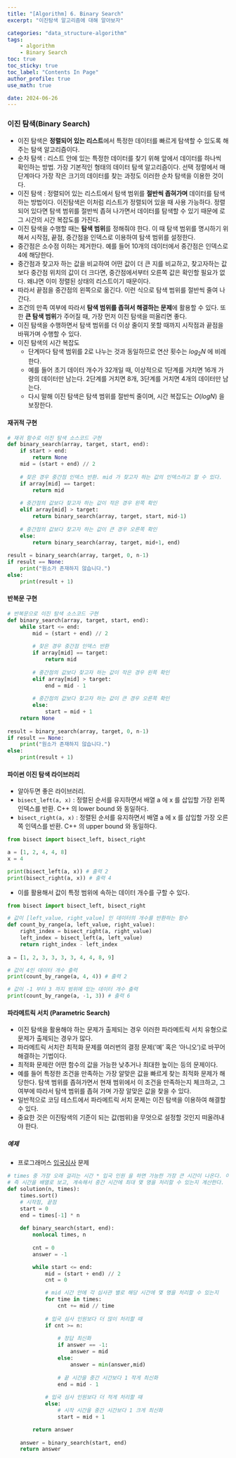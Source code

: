 ```yaml
---
title: "[Algorithm] 6. Binary Search"
excerpt: "이진탐색 알고리즘에 대해 알아보자"

categories: "data_structure-algorithm"
tags:
    - algorithm
    - Binary Search
toc: true  
toc_sticky: true
toc_label: "Contents In Page"
author_profile: true
use_math: true

date: 2024-06-26
---
```


### 이진 탐색(Binary Search)
- 이진 탐색은 **정렬되어 있는 리스트**에서 특정한 데이터를 빠르게 탐색할 수 있도록 해주는 탐색 알고리즘이다.
- 순차 탐색 : 리스트 안에 있는 특정한 데이터를 찾기 위해 앞에서 데이터를 하나씩 확인하는 방법. 가장 기본적인 형태의 데이터 탐색 알고리즘이다. 선택 정렬에서 매 단계마다 가장 작은 크기의 데이터를 찾는 과정도 이러한 순차 탐색을 이용한 것이다.
- 이진 탐색 : 정렬되어 있는 리스트에서 탐색 범위를 **절반씩 좁혀가며** 데이터를 탐색하는 방법이다. 이진탐색은 이처럼 리스트가 정렬되어 있을 때 사용 가능하다. 정렬되어 있다면 탐색 범위를 절반씩 좁혀 나가면서 데이터를 탐색할 수 있기 때문에 로그 시간의 시간 복잡도를 가진다.
- 이진 탐색을 수행할 때는 **탐색 범위**를 정해줘야 한다. 이 때 탐색 범위를 명시하기 위해서 시작점, 끝점, 중간점을 인덱스로 이용하여 탐색 범위를 설정한다.
- 중간점은 소수점 이하는 제거한다. 예를 들어 10개의 데이터에서 중간점은 인덱스로 4에 해당한다.
- 중간점과 찾고자 하는 값을 비교하여 어떤 값이 더 큰 지를 비교하고, 찾고자하는 값보다 중간점 위치의 값이 더 크다면, 중간점에서부터 오른쪽 값은 확인할 필요가 없다. 왜냐면 이미 정렬된 상태의 리스트이기 때문이다.
- 따라서 끝점을 중간점의 왼쪽으로 옮긴다. 이런 식으로 탐색 범위를 절반씩 줄여 나간다.
- 조건의 만족 여부에 따라서 **탐색 범위를 좁혀서 해결하는 문제**에 활용할 수 있다. 또한 **큰 탐색 범위**가 주어질 때, 가장 먼저 이진 탐색을 떠올리면 좋다.
- 이진 탐색을 수행하면서 탐색 범위를 더 이상 줄이지 못할 때까지 시작점과 끝점을 바꿔가며 수행할 수 있다.
- 이진 탐색의 시간 복잡도
  - 단계마다 탐색 범위를 2로 나누는 것과 동일하므로 연산 횟수는 $log_2N$ 에 비례한다.
  - 예를 들어 초기 데이터 개수가 32개일 때, 이상적으로 1단계를 거치면 16개 가량의 데이터만 남는다. 2단계를 거치면 8개, 3단계를 거치면 4개의 데이터만 남는다.
  - 다시 말해 이진 탐색은 탐색 범위를 절반씩 줄이며, 시간 복잡도는 $O(logN)$ 을 보장한다.

#### 재귀적 구현
```python
# 재귀 함수로 이진 탐색 소스코드 구현
def binary_search(array, target, start, end):
    if start > end:
        return None
    mid = (start + end) // 2
    
    # 찾은 경우 중간점 인덱스 반환. mid 가 찾고자 하는 값의 인덱스라고 할 수 있다.
    if array[mid] == target:
        return mid
    
    # 중간점의 값보다 찾고자 하는 값이 작은 경우 왼쪽 확인
    elif array[mid] > target:
        return binary_search(array, target, start, mid-1)
    
    # 중간점의 값보다 찾고자 하는 값이 큰 경우 오른쪽 확인
    else:
        return binary_search(array, target, mid+1, end)
        
result = binary_search(array, target, 0, n-1)
if result == None:
    print("원소가 존재하지 않습니다.")
else:
    print(result + 1)
```

#### 반복문 구현
```python
# 반복문으로 이진 탐색 소스코드 구현
def binary_search(array, target, start, end):
    while start <= end:
        mid = (start + end) // 2
        
        # 찾은 경우 중간점 인덱스 반환
        if array[mid] == target:
            return mid
        
        # 중간점의 값보다 찾고자 하는 값이 작은 경우 왼쪽 확인
        elif array[mid] > target:
            end = mid - 1
            
        # 중간점의 값보다 찾고자 하는 값이 큰 경우 오른쪽 확인
        else:
            start = mid + 1
    return None
    
result = binary_search(array, target, 0, n-1)
if result == None:
    print("원소가 존재하지 않습니다.")
else:
    print(result + 1)
```
    
#### 파이썬 이진 탐색 라이브러리
- 알아두면 좋은 라이브러리.
- `bisect_left(a, x)` : 정렬된 순서를 유지하면서 배열 a 에 x 를 삽입할 가장 왼쪽 인덱스를 반환. C++ 의 lower bound 와 동일하다.
- `bisect_right(a, x)` : 정렬된 순서를 유지하면서 배열 a 에 x 를 삽입할 가장 오른쪽 인덱스를 반환. C++ 의 upper bound 와 동일하다.

```python
from bisect import bisect_left, bisect_right

a = [1, 2, 4, 4, 8]
x = 4

print(bisect_left(a, x)) # 출력 2
print(bisect_right(a, x)) # 출력 4
```

- 이를 활용해서 값이 특정 범위에 속하는 데이터 개수를 구할 수 있다.

```python
from bisect import bisect_left, bisect_right

# 값이 [left_value, right_value] 인 데이터의 개수를 반환하는 함수
def count_by_range(a, left_value, right_value):
    right_index = bisect_right(a, right_value)
    left_index = bisect_left(a, left_value)
    return right_index - left_index
    
a = [1, 2, 3, 3, 3, 3, 4, 4, 8, 9]

# 값이 4인 데이터 개수 출력
print(count_by_range(a, 4, 4)) # 출력 2

# 값이 -1 부터 3 까지 범위에 있는 데이터 개수 출력
print(count_by_range(a, -1, 3)) # 출력 6
```

#### 파라메트릭 서치 (Parametric Search)
- 이진 탐색을 활용해야 하는 문제가 출제되는 경우 이러한 파라메트릭 서치 유형으로 문제가 출제되는 경우가 많다.
- 파라메트릭 서치란 최적화 문제를 여러번의 결정 문제(’예’ 혹은 ‘아니오’)로 바꾸어 해결하는 기법이다.
- 최적화 문제란 어떤 함수의 값을 가능한 낮추거나 최대한 높이는 등의 문제이다.
- 예를 들어 특정한 조건을 만족하는 가장 알맞은 값을 빠르게 찾는 최적화 문제가 해당한다. 탐색 범위를 좁혀가면서 현재 범위에서 이 조건을 만족하는지 체크하고, 그 여부에 따라서 탐색 범위를 좁혀 가며 가장 알맞은 값을 찾을 수 있다.
- 일반적으로 코딩 테스트에서 파라메트릭 서치 문제는 이진 탐색을 이용하여 해결할 수 있다.
- 중요한 것은 이진탐색의 기준이 되는 값(범위)을 무엇으로 설정할 것인지 떠올려내야 한다.

##### 예제
- 프로그래머스 [입국심사](https://school.programmers.co.kr/learn/courses/30/lessons/43238) 문제
```python
# times 중 가장 오래 걸리는 시간 * 입국 인원 을 하면 가능한 가장 큰 시간이 나온다. 이를 기준으로 이진 탐색을 실시한다.
# 즉 시간을 배열로 보고, 계속해서 중간 시간에 최대 몇 명을 처리할 수 있는지 계산한다.
def solution(n, times):
    times.sort()
    # 시작점, 끝점
    start = 0
    end = times[-1] * n
    
    def binary_search(start, end):
        nonlocal times, n
        
        cnt = 0
        answer = -1

        while start <= end:
            mid = (start + end) // 2
            cnt = 0

            # mid 시간 안에 각 심사관 별로 해당 시간에 몇 명을 처리할 수 있는지
            for time in times:
                cnt += mid // time
            
            # 입국 심사 인원보다 더 많이 처리할 때
            if cnt >= n:
                
                # 정답 최신화
                if answer == -1:
                    answer = mid
                else:
                    answer = min(answer,mid)
                
                # 끝 시간을 중간 시간보다 1 작게 최신화
                end = mid - 1
            
            # 입국 심사 인원보다 더 적게 처리할 때
            else:
                # 시작 시간을 중간 시간보다 1 크게 최신화
                start = mid + 1

        return answer
    
    answer = binary_search(start, end)
    return answer
```